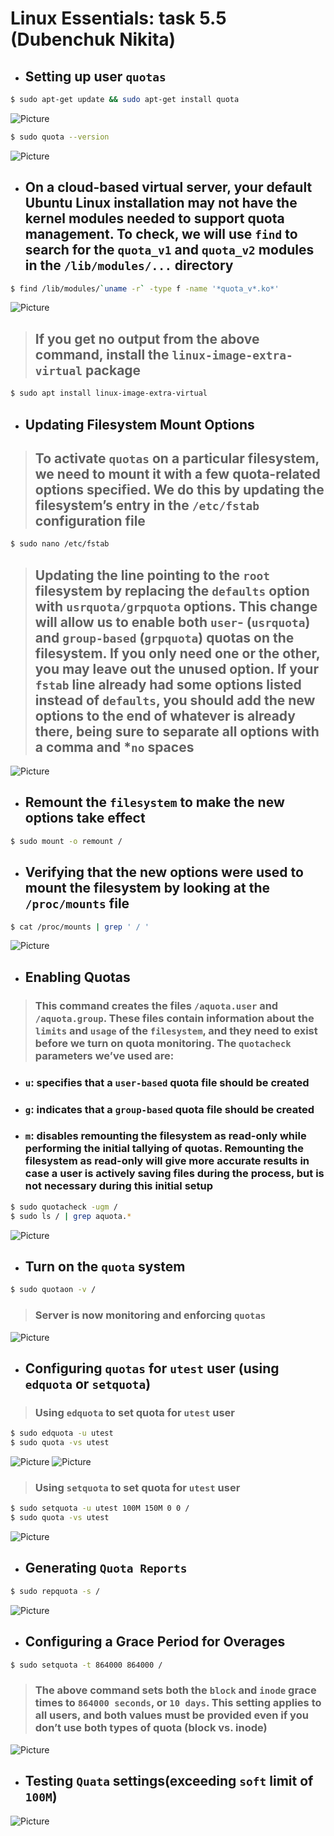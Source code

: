 # Linux Essentials: **task 5.5** (Dubenchuk Nikita)

- ## Setting up user `quotas`
```bash
$ sudo apt-get update && sudo apt-get install quota
```
![Picture](img/img.png)

```bash
$ sudo quota --version
```
![Picture](img/img2.png)

- ## On a cloud-based virtual server, your default Ubuntu Linux installation may not have the kernel modules needed to support quota management. To check, we will use `find` to search for the `quota_v1` and `quota_v2` modules in the `/lib/modules/...` directory

```bash
$ find /lib/modules/`uname -r` -type f -name '*quota_v*.ko*'
```
![Picture](img/img3.png)

> ## If you get no output from the above command, install the `linux-image-extra-virtual` package

```bash
$ sudo apt install linux-image-extra-virtual
```


- ## Updating Filesystem Mount Options

> ## To activate `quotas` on a particular filesystem, we need to mount it with a few quota-related options specified. We do this by updating the filesystem’s entry in the `/etc/fstab` configuration file

```bash
$ sudo nano /etc/fstab
```

> ## Updating the line pointing to the `root` filesystem by replacing the `defaults` option with `usrquota/grpquota` options. This change will allow us to enable both `user`- (`usrquota`) and `group-based` (`grpquota`) quotas on the filesystem. If you only need one or the other, you may leave out the unused option. If your `fstab` line already had some options listed instead of `defaults`, you should add the new options to the end of whatever is already there, being sure to separate all options with a comma and *`no` spaces

![Picture](img/img4.png)

- ## Remount the `filesystem` to make the new options take effect

```bash
$ sudo mount -o remount /
```

- ## Verifying that the new options were used to mount the filesystem by looking at the `/proc/mounts` file

```bash
$ cat /proc/mounts | grep ' / '
```

![Picture](img/img5.png)

- ## Enabling Quotas

> ### This command creates the files `/aquota.user` and `/aquota.group`. These files contain information about the `limits` and `usage` of the `filesystem`, and they need to exist before we turn on quota monitoring. The `quotacheck` parameters we’ve used are:

- ### `u`: specifies that a `user-based` quota file should be created
- ### `g`: indicates that a `group-based` quota file should be created
- ### `m`: disables remounting the filesystem as read-only while performing the initial tallying of quotas. Remounting the filesystem as read-only will give more accurate results in case a user is actively saving files during the process, but is not necessary during this initial setup

```bash
$ sudo quotacheck -ugm /
$ sudo ls / | grep aquota.*
```

![Picture](img/img6.png)

- ## Turn on the `quota` system

```bash
$ sudo quotaon -v /
```
> ### Server is now monitoring and enforcing `quotas`

![Picture](img/img7.png)




- ## Configuring `quotas` for `utest` user (using `edquota` or `setquota`)

> ### Using `edquota` to set quota for `utest` user

```bash
$ sudo edquota -u utest
$ sudo quota -vs utest
```

![Picture](img/img8.png)
![Picture](img/img9.png)
 

> ### Using `setquota` to set quota for `utest` user

```bash
$ sudo setquota -u utest 100M 150M 0 0 /
$ sudo quota -vs utest
```

![Picture](img/img10.png)


- ## Generating `Quota Reports`

```bash
$ sudo repquota -s /
```

![Picture](img/img11.png)

- ## Configuring a Grace Period for Overages

```bash
$ sudo setquota -t 864000 864000 /
```

> ### The above command sets both the `block` and `inode` grace times to `864000 seconds`, or `10 days`. This setting applies to all users, and both values must be provided even if you don’t use both types of quota (block vs. inode)

![Picture](img/img12.png)

- ## Testing `Quata` settings(exceeding `soft` limit of `100M`)

![Picture](img/img13.png)





















